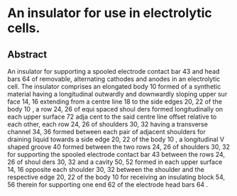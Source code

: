 # An insulator for use in electrolytic cells.

## Abstract
An insulator for supporting a spooled electrode contact bar 43 and head bars 64 of removable, alternating cathodes and anodes in an electrolytic cell. The insulator comprises an elongated body 10 formed of a synthetic material having a longitudinal outwardly and downwardly sloping upper sur face 14, 16 extending from a centre line 18 to the side edges 20, 22 of the body 10 , a row 24, 26 of equi spaced shoul ders formed longitudinally on each upper surface 72 adja cent to the said centre line offset relative to each other, each row 24, 26 of shoulders 30, 32 having a transverse channel 34, 36 formed between each pair of adjacent shoulders for draining liquid towards a side edge 20, 22 of the body 10 , a longitudinal V shaped groove 40 formed between the two rows 24, 26 of shoulders 30, 32 for supporting the spooled electrode contact bar 43 between the rows 24, 26 of shoul ders 30, 32 and a cavity 50, 52 formed in each upper surface 14, 16 opposite each shoulder 30, 32 between the shoulder and the respective edge 20, 22 of the body 10 for receiving an insulating block 54, 56 therein for supporting one end 62 of the electrode head bars 64 .